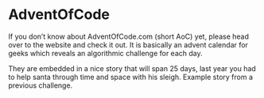 # AdventOfCode
If you don’t know about AdventOfCode.com (short AoC) yet, please head over to the website and check it out. It is basically an advent calendar for geeks which reveals an algorithmic challenge for each day.

They are embedded in a nice story that will span 25 days, last year you had to help santa through time and space with his sleigh. Example story from a previous challenge.
